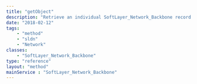```yaml
---
title: "getObject"
description: "Retrieve an individual SoftLayer_Network_Backbone record. Use the getAllBackbones() method to retrieve a list of all SoftLayer network backbones."
date: "2018-02-12"
tags:
    - "method"
    - "sldn"
    - "Network"
classes:
    - "SoftLayer_Network_Backbone"
type: "reference"
layout: "method"
mainService : "SoftLayer_Network_Backbone"
---
```

